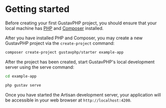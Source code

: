 # Getting started

Before creating your first GustavPHP project, you should ensure that your local machine has [PHP](https://www.php.net/) and [Composer](https://getcomposer.org/) installed.

After you have installed PHP and Composer, you may create a new GustavPHP project via the `create-project` command:

```bash
composer create-project gustavphp/starter example-app
```

After the project has been created, start GustavPHP's local development server using the serve command:

```bash
cd example-app

php gustav serve
```

Once you have started the Artisan development server, your application will be accessible in your web browser at `http://localhost:4200`.

